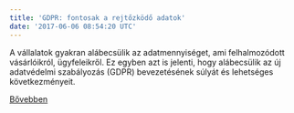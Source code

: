 ```yaml
---
title: 'GDPR: fontosak a rejtőzködő adatok'
date: '2017-06-06 08:54:20 UTC'
---
```


A vállalatok gyakran alábecsülik az adatmennyiséget, ami felhalmozódott vásárlóikról, ügyfeleikről. Ez egyben azt is jelenti, hogy alábecsülik az új adatvédelmi szabályozás (GDPR) bevezetésének súlyát és lehetséges következményeit.


[Bővebben](http://ift.tt/2rvRayW)
